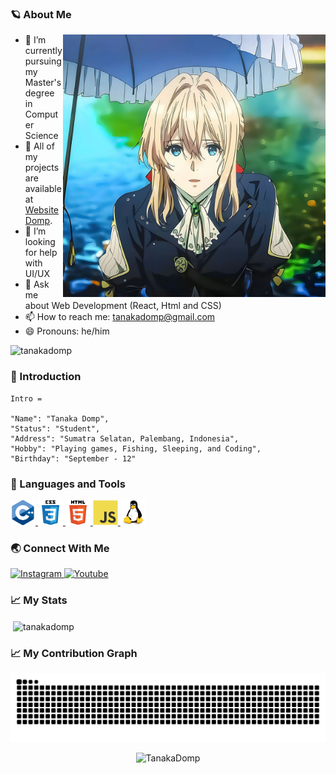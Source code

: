 ### 🪐 About Me

<img align="right" height="420" src="https://raw.githubusercontent.com/TanakaDomp/uploder-db/main/uploads/1733497409844.jpeg"  />
<div align="left">
	
- 🔭 I’m currently pursuing my Master's degree in Computer Science
- 🌱 All of my projects are available at [Website Domp](https://www.tanakadomp.biz.id).
- 🤔 I’m looking for help with UI/UX
- 💬 Ask me about Web Development (React, Html and CSS)
- 📫 How to reach me: tanakadomp@gmail.com
- 😄 Pronouns: he/him

<div>

<p align="left"> <img src="https://komarev.com/ghpvc/?username=tanakadomp&label=Profile%20views&color=0e75b6&style=flat" alt="tanakadomp" /> </p>

 ### 💓 Introduction
```
Intro =

"Name": "Tanaka Domp",
"Status": "Student",
"Address": "Sumatra Selatan, Palembang, Indonesia",
"Hobby": "Playing games, Fishing, Sleeping, and Coding",
"Birthday": "September - 12"
```

### 📖 Languages and Tools
<p align="left"> <a href="https://www.w3schools.com/cpp/" target="_blank" rel="noreferrer"> <img src="https://raw.githubusercontent.com/devicons/devicon/master/icons/cplusplus/cplusplus-original.svg" alt="cplusplus" width="40" height="40"/> </a> <a href="https://www.w3schools.com/css/" target="_blank" rel="noreferrer"> <img src="https://raw.githubusercontent.com/devicons/devicon/master/icons/css3/css3-original-wordmark.svg" alt="css3" width="40" height="40"/> </a> <a href="https://www.w3.org/html/" target="_blank" rel="noreferrer"> <img src="https://raw.githubusercontent.com/devicons/devicon/master/icons/html5/html5-original-wordmark.svg" alt="html5" width="40" height="40"/> </a> <a href="https://developer.mozilla.org/en-US/docs/Web/JavaScript" target="_blank" rel="noreferrer"> <img src="https://raw.githubusercontent.com/devicons/devicon/master/icons/javascript/javascript-original.svg" alt="javascript" width="40" height="40"/> </a> <a href="https://www.linux.org/" target="_blank" rel="noreferrer"> <img src="https://raw.githubusercontent.com/devicons/devicon/master/icons/linux/linux-original.svg" alt="linux" width="40" height="40"/> </a> </p>

### 🌏 Connect With Me

<a href="https://www.instagram.com/senn_hndra"> 
    <img src="https://img.shields.io/badge/Instagram-E4405F?style=for-the-badge&logo=instagram&logoColor=white" title="Instagram"  alt="Instagram"/>
</a>
<a href="https://www.youtube.com/@senzndra"> 
    <img src="https://img.shields.io/badge/YouTube-FF0000?style=for-the-badge&logo=youtube&logoColor=white" title="Youtube"  alt="Youtube"/>
</a>

### 📈 My Stats
<p>&nbsp;<img align="center" src="https://github-readme-stats.vercel.app/api?username=TanakaDomp&show_icons=true&theme=radical" alt="tanakadomp" /></p>

### 📈 My Contribution Graph
![Snake Contribution Animation](https://raw.githubusercontent.com/adeeteya/adeeteya/output/snake.svg)
<div align="center">
	
<img src="https://moe-counter.glitch.me/get/@Anya_v2-Md?theme=gelbooru" width="300" height="150" alt="TanakaDomp">
</div>
